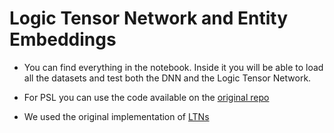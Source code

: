 # Logic Tensor Network and Entity Embeddings

+ You can find everything in the notebook. Inside it you will be able to load all the datasets and test both the DNN and the Logic Tensor Network.

+ For PSL you can use the code available on the [original repo](https://github.com/linqs/psl-examples)

+ We used the original implementation of [LTNs](https://github.com/logictensornetworks/logictensornetworks)
